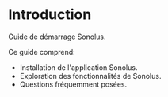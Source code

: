 # Introduction

Guide de démarrage Sonolus.

Ce guide comprend:

- Installation de l'application Sonolus.
- Exploration des fonctionnalités de Sonolus.
- Questions fréquemment posées.
